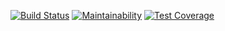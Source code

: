 
[![Build Status](https://travis-ci.org/michael-basweti/michael-basweti.github.io.svg?branch=dev-trial)](https://travis-ci.org/michael-basweti/michael-basweti.github.io)
[![Maintainability](https://api.codeclimate.com/v1/badges/a99a88d28ad37a79dbf6/maintainability)](https://codeclimate.com/github/codeclimate/codeclimate/maintainability)
[![Test Coverage](https://api.codeclimate.com/v1/badges/a99a88d28ad37a79dbf6/test_coverage)](https://codeclimate.com/github/codeclimate/codeclimate/test_coverage)
